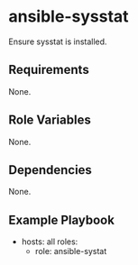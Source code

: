 # ansible-sysstat #

Ensure sysstat is installed.


## Requirements ##

None.

## Role Variables ##

None.

## Dependencies ##

None.

## Example Playbook ##

- hosts: all
  roles:
   - role: ansible-systat
